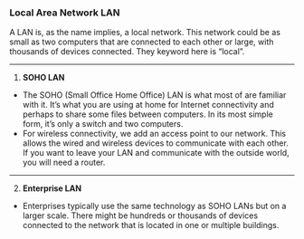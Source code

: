 ### Local Area Network **LAN**
A LAN is, as the name implies, a local network. This network could be as small as two computers that are connected to each other or large, with thousands of devices connected. They keyword here is “local”.
-- -
1) **SOHO LAN**
- The SOHO (Small Office Home Office) LAN is what most of are familiar with it. It’s what you are using at home for Internet connectivity and perhaps to share some files between computers. In its most simple form, it’s only a switch and two computers.
- For wireless connectivity, we add an access point to our network. This allows the wired and wireless devices to communicate with each other. If you want to leave your LAN and communicate with the outside world, you will need a router.
-- -
2) **Enterprise LAN**
- Enterprises typically use the same technology as SOHO LANs but on a larger scale. There might be hundreds or thousands of devices connected to the network that is located in one or multiple buildings.

